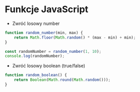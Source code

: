 # Funkcje JavaScript

* Zwróć losowy number

```js
function random_number(min, max) {
    return Math.floor(Math.random() * (max - min) + min);
}

const randomNumber = random_number(1, 10);
console.log(randomNumber);
```

* Zwróć losowy boolean (true/false)

```js
function random_boolean() {
    return Boolean(Math.round(Math.random()));
}
```
